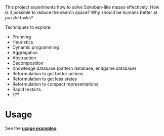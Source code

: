 This project experiments how to solve Sokoban-like mazes effectively.
How is it possible to reduce the search space? Why should be humans better at puzzle tasks?

Techniques to explore:
  * Prunning
  * Heuristics
  * Dynamic programming
  * Aggregation
  * Abstraction
  * Decomposition
  * Knowledge database (pattern database, endgame database)
  * Reformulation to get better actions
  * Reformulation to get less states
  * Reformulation to compact representations
  * Rapid restarts
  * ???

# Usage #
See the **[usage examples](http://code.google.com/p/sokobot/wiki/Usage)**.
